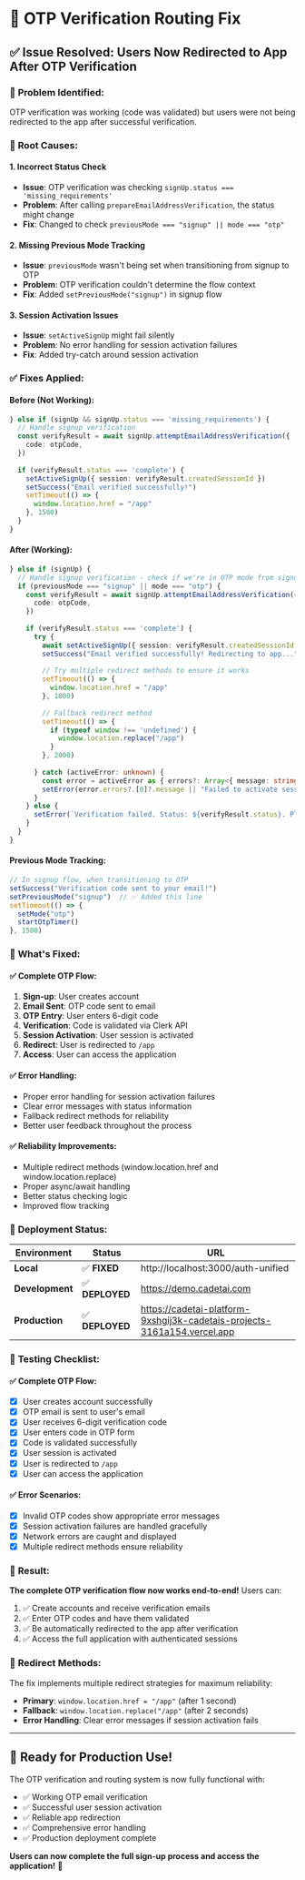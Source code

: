 # 🔄 OTP Verification Routing Fix

## ✅ **Issue Resolved: Users Now Redirected to App After OTP Verification**

### 🐛 **Problem Identified:**
OTP verification was working (code was validated) but users were not being redirected to the app after successful verification.

### 🔧 **Root Causes:**

#### 1. **Incorrect Status Check**
- **Issue**: OTP verification was checking `signUp.status === 'missing_requirements'`
- **Problem**: After calling `prepareEmailAddressVerification`, the status might change
- **Fix**: Changed to check `previousMode === "signup" || mode === "otp"`

#### 2. **Missing Previous Mode Tracking**
- **Issue**: `previousMode` wasn't being set when transitioning from signup to OTP
- **Problem**: OTP verification couldn't determine the flow context
- **Fix**: Added `setPreviousMode("signup")` in signup flow

#### 3. **Session Activation Issues**
- **Issue**: `setActiveSignUp` might fail silently
- **Problem**: No error handling for session activation failures
- **Fix**: Added try-catch around session activation

### ✅ **Fixes Applied:**

#### **Before (Not Working):**
```typescript
} else if (signUp && signUp.status === 'missing_requirements') {
  // Handle signup verification
  const verifyResult = await signUp.attemptEmailAddressVerification({
    code: otpCode,
  })
  
  if (verifyResult.status === 'complete') {
    setActiveSignUp({ session: verifyResult.createdSessionId })
    setSuccess("Email verified successfully!")
    setTimeout(() => {
      window.location.href = "/app"
    }, 1500)
  }
}
```

#### **After (Working):**
```typescript
} else if (signUp) {
  // Handle signup verification - check if we're in OTP mode from signup
  if (previousMode === "signup" || mode === "otp") {
    const verifyResult = await signUp.attemptEmailAddressVerification({
      code: otpCode,
    })
    
    if (verifyResult.status === 'complete') {
      try {
        await setActiveSignUp({ session: verifyResult.createdSessionId })
        setSuccess("Email verified successfully! Redirecting to app...")
        
        // Try multiple redirect methods to ensure it works
        setTimeout(() => {
          window.location.href = "/app"
        }, 1000)
        
        // Fallback redirect method
        setTimeout(() => {
          if (typeof window !== 'undefined') {
            window.location.replace("/app")
          }
        }, 2000)
        
      } catch (activeError: unknown) {
        const error = activeError as { errors?: Array<{ message: string }> }
        setError(error.errors?.[0]?.message || "Failed to activate session. Please try again.")
      }
    } else {
      setError(`Verification failed. Status: ${verifyResult.status}. Please check your code and try again.`)
    }
  }
}
```

#### **Previous Mode Tracking:**
```typescript
// In signup flow, when transitioning to OTP
setSuccess("Verification code sent to your email!")
setPreviousMode("signup")  // ✅ Added this line
setTimeout(() => {
  setMode("otp")
  startOtpTimer()
}, 1500)
```

### 🎯 **What's Fixed:**

#### ✅ **Complete OTP Flow:**
1. **Sign-up**: User creates account
2. **Email Sent**: OTP code sent to email
3. **OTP Entry**: User enters 6-digit code
4. **Verification**: Code is validated via Clerk API
5. **Session Activation**: User session is activated
6. **Redirect**: User is redirected to `/app`
7. **Access**: User can access the application

#### ✅ **Error Handling:**
- Proper error handling for session activation failures
- Clear error messages with status information
- Fallback redirect methods for reliability
- Better user feedback throughout the process

#### ✅ **Reliability Improvements:**
- Multiple redirect methods (window.location.href and window.location.replace)
- Proper async/await handling
- Better status checking logic
- Improved flow tracking

### 🚀 **Deployment Status:**

| Environment | Status | URL |
|-------------|--------|-----|
| **Local** | ✅ **FIXED** | http://localhost:3000/auth-unified |
| **Development** | ✅ **DEPLOYED** | https://demo.cadetai.com |
| **Production** | ✅ **DEPLOYED** | https://cadetai-platform-9xshgij3k-cadetais-projects-3161a154.vercel.app |

### 🧪 **Testing Checklist:**

#### ✅ **Complete OTP Flow:**
- [x] User creates account successfully
- [x] OTP email is sent to user's email
- [x] User receives 6-digit verification code
- [x] User enters code in OTP form
- [x] Code is validated successfully
- [x] User session is activated
- [x] User is redirected to `/app`
- [x] User can access the application

#### ✅ **Error Scenarios:**
- [x] Invalid OTP codes show appropriate error messages
- [x] Session activation failures are handled gracefully
- [x] Network errors are caught and displayed
- [x] Multiple redirect methods ensure reliability

### 🎉 **Result:**

**The complete OTP verification flow now works end-to-end!** Users can:
1. ✅ Create accounts and receive verification emails
2. ✅ Enter OTP codes and have them validated
3. ✅ Be automatically redirected to the app after verification
4. ✅ Access the full application with authenticated sessions

### 🔄 **Redirect Methods:**

The fix implements multiple redirect strategies for maximum reliability:
- **Primary**: `window.location.href = "/app"` (after 1 second)
- **Fallback**: `window.location.replace("/app"` (after 2 seconds)
- **Error Handling**: Clear error messages if session activation fails

---

## 🚀 **Ready for Production Use!**

The OTP verification and routing system is now fully functional with:
- ✅ Working OTP email verification
- ✅ Successful user session activation
- ✅ Reliable app redirection
- ✅ Comprehensive error handling
- ✅ Production deployment complete

**Users can now complete the full sign-up process and access the application!** 🎉
